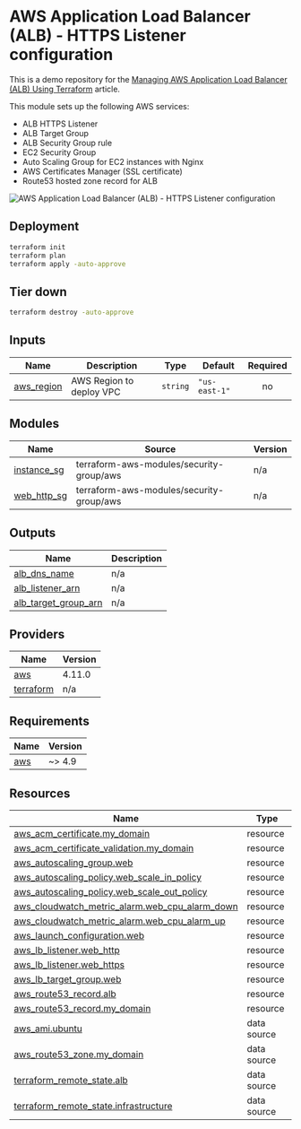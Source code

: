<!-- BEGIN_TF_DOCS -->

# AWS Application Load Balancer (ALB) - HTTPS Listener configuration 

This is a demo repository for the [Managing AWS Application Load Balancer (ALB) Using Terraform](https://hands-on.cloud/managing-aws-application-load-balancer-alb-using-terraform/) article.

This module sets up the following AWS services:

* ALB HTTPS Listener
* ALB Target Group
* ALB Security Group rule
* EC2 Security Group
* Auto Scaling Group for EC2 instances with Nginx
* AWS Certificates Manager (SSL certificate)
* Route53 hosted zone record for ALB

![AWS Application Load Balancer (ALB) - HTTPS Listener configuration](https://hands-on.cloud/wp-content/uploads/2022/04/Managing-AWS-Application-Load-Balancer-ALB-Using-Terraform-SSL-traffic-termination-2048x1670.png)

## Deployment

```sh
terraform init
terraform plan
terraform apply -auto-approve
```

## Tier down

```sh
terraform destroy -auto-approve
```
## Inputs

| Name | Description | Type | Default | Required |
|------|-------------|------|---------|:--------:|
| <a name="input_aws_region"></a> [aws\_region](#input\_aws\_region) | AWS Region to deploy VPC | `string` | `"us-east-1"` | no |
## Modules

| Name | Source | Version |
|------|--------|---------|
| <a name="module_instance_sg"></a> [instance\_sg](#module\_instance\_sg) | terraform-aws-modules/security-group/aws | n/a |
| <a name="module_web_http_sg"></a> [web\_http\_sg](#module\_web\_http\_sg) | terraform-aws-modules/security-group/aws | n/a |
## Outputs

| Name | Description |
|------|-------------|
| <a name="output_alb_dns_name"></a> [alb\_dns\_name](#output\_alb\_dns\_name) | n/a |
| <a name="output_alb_listener_arn"></a> [alb\_listener\_arn](#output\_alb\_listener\_arn) | n/a |
| <a name="output_alb_target_group_arn"></a> [alb\_target\_group\_arn](#output\_alb\_target\_group\_arn) | n/a |
## Providers

| Name | Version |
|------|---------|
| <a name="provider_aws"></a> [aws](#provider\_aws) | 4.11.0 |
| <a name="provider_terraform"></a> [terraform](#provider\_terraform) | n/a |
## Requirements

| Name | Version |
|------|---------|
| <a name="requirement_aws"></a> [aws](#requirement\_aws) | ~> 4.9 |
## Resources

| Name | Type |
|------|------|
| [aws_acm_certificate.my_domain](https://registry.terraform.io/providers/hashicorp/aws/latest/docs/resources/acm_certificate) | resource |
| [aws_acm_certificate_validation.my_domain](https://registry.terraform.io/providers/hashicorp/aws/latest/docs/resources/acm_certificate_validation) | resource |
| [aws_autoscaling_group.web](https://registry.terraform.io/providers/hashicorp/aws/latest/docs/resources/autoscaling_group) | resource |
| [aws_autoscaling_policy.web_scale_in_policy](https://registry.terraform.io/providers/hashicorp/aws/latest/docs/resources/autoscaling_policy) | resource |
| [aws_autoscaling_policy.web_scale_out_policy](https://registry.terraform.io/providers/hashicorp/aws/latest/docs/resources/autoscaling_policy) | resource |
| [aws_cloudwatch_metric_alarm.web_cpu_alarm_down](https://registry.terraform.io/providers/hashicorp/aws/latest/docs/resources/cloudwatch_metric_alarm) | resource |
| [aws_cloudwatch_metric_alarm.web_cpu_alarm_up](https://registry.terraform.io/providers/hashicorp/aws/latest/docs/resources/cloudwatch_metric_alarm) | resource |
| [aws_launch_configuration.web](https://registry.terraform.io/providers/hashicorp/aws/latest/docs/resources/launch_configuration) | resource |
| [aws_lb_listener.web_http](https://registry.terraform.io/providers/hashicorp/aws/latest/docs/resources/lb_listener) | resource |
| [aws_lb_listener.web_https](https://registry.terraform.io/providers/hashicorp/aws/latest/docs/resources/lb_listener) | resource |
| [aws_lb_target_group.web](https://registry.terraform.io/providers/hashicorp/aws/latest/docs/resources/lb_target_group) | resource |
| [aws_route53_record.alb](https://registry.terraform.io/providers/hashicorp/aws/latest/docs/resources/route53_record) | resource |
| [aws_route53_record.my_domain](https://registry.terraform.io/providers/hashicorp/aws/latest/docs/resources/route53_record) | resource |
| [aws_ami.ubuntu](https://registry.terraform.io/providers/hashicorp/aws/latest/docs/data-sources/ami) | data source |
| [aws_route53_zone.my_domain](https://registry.terraform.io/providers/hashicorp/aws/latest/docs/data-sources/route53_zone) | data source |
| [terraform_remote_state.alb](https://registry.terraform.io/providers/hashicorp/terraform/latest/docs/data-sources/remote_state) | data source |
| [terraform_remote_state.infrastructure](https://registry.terraform.io/providers/hashicorp/terraform/latest/docs/data-sources/remote_state) | data source |

<!-- END_TF_DOCS -->